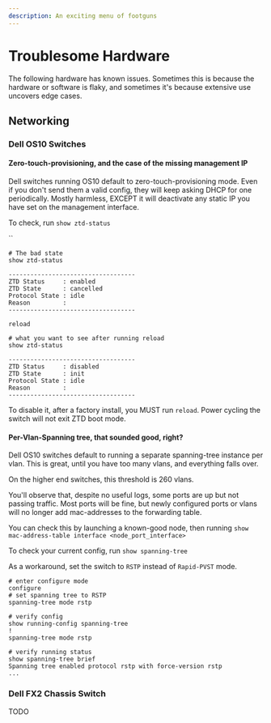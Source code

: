 ```yaml
---
description: An exciting menu of footguns
---
```


# Troublesome Hardware

The following hardware has known issues. Sometimes this is because the hardware or software is flaky, and sometimes it's because extensive use uncovers edge cases.



## Networking

### Dell OS10 Switches

#### Zero-touch-provisioning, and the case of the missing management IP

Dell switches running OS10 default to zero-touch-provisioning mode. Even if you don't send them a valid config, they will keep asking DHCP for one periodically. Mostly harmless, EXCEPT it will deactivate any static IP you have set on the management interface.

To check, run `show ztd-status`

``

```
# The bad state
show ztd-status

-----------------------------------
ZTD Status     : enabled 
ZTD State      : cancelled
Protocol State : idle
Reason         : 
-----------------------------------

reload

# what you want to see after running reload
show ztd-status

-----------------------------------
ZTD Status     : disabled
ZTD State      : init
Protocol State : idle
Reason         : 
-----------------------------------
```

To disable it, after a factory install, you MUST run `reload`. Power cycling the switch will not exit ZTD boot mode.

#### Per-Vlan-Spanning tree, that sounded good, right?

Dell OS10 switches default to running a separate spanning-tree instance per vlan. This is great, until you have too many vlans, and everything falls over.

On the higher end switches, this threshold is 260 vlans.

You'll observe that, despite no useful logs, some ports are up but not passing traffic. Most ports will be fine, but newly configured ports or vlans will no longer add mac-addresses to the forwarding table.

You can check this by launching a known-good node, then running `show mac-address-table interface <node_port_interface>`



To check your current config, run `show spanning-tree`

As a workaround, set the switch to `RSTP` instead of `Rapid-PVST` mode.

```
# enter configure mode
configure
# set spanning tree to RSTP
spanning-tree mode rstp

# verify config
show running-config spanning-tree
!
spanning-tree mode rstp

# verify running status
show spanning-tree brief
Spanning tree enabled protocol rstp with force-version rstp
...
```



### Dell FX2 Chassis Switch

TODO

